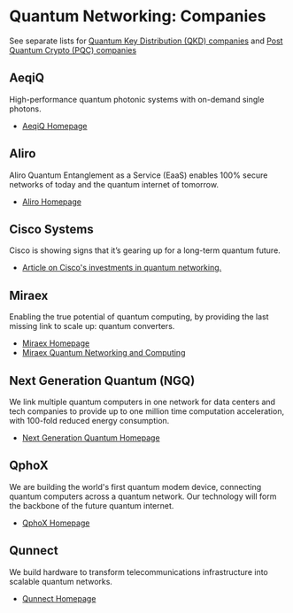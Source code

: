 # Quantum Networking: Companies

See separate lists for
[Quantum Key Distribution (QKD) companies](quantum-key-distribution-qkd-product-companies.md)
and
[Post Quantum Crypto (PQC) companies](quantum-key-distribution-pqc-product-companies.md)

## AeqiQ

High-performance quantum photonic systems with on-demand single photons.

* [AeqiQ Homepage](https://www.aegiq.com/)

## Aliro

Aliro Quantum Entanglement as a Service (EaaS) enables 100% secure networks of today and the quantum internet of tomorrow.

* [Aliro Homepage](https://www.aliroquantum.com/)

## Cisco Systems

Cisco is showing signs that it’s gearing up for a long-term quantum future.

* [Article on Cisco's investments in quantum networking.](https://thequantumdaily.com/2021/02/11/cisco-showing-signs-that-its-gearing-up-for-a-long-term-quantum-future/)

## Miraex

Enabling the true potential of quantum computing, by providing the last missing link to scale up:
quantum converters.

* [Miraex Homepage](https://www.miraex.com/)
* [Miraex Quantum Networking and Computing](https://www.miraex.com/applications/quantum-networking-computing)

## Next Generation Quantum (NGQ)

We link multiple quantum computers in one network for data centers and tech companies to provide up
to one million time computation acceleration, with 100-fold reduced energy consumption. 

* [Next Generation Quantum Homepage](https://www.ngq.io/)

## QphoX

We are building the world's first quantum modem device, connecting quantum computers across a
quantum network. Our technology will form the backbone of the future quantum internet.

* [QphoX Homepage](https://www.qphox.eu/)

## Qunnect

We build hardware to transform telecommunications infrastructure into scalable quantum networks.

* [Qunnect Homepage](https://int.quconn.com/)

